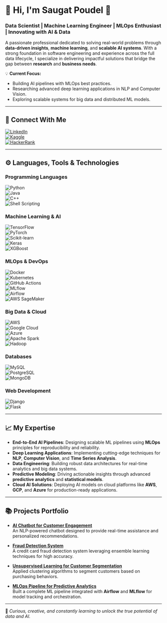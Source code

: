 # 🚀 Hi, I'm Saugat Poudel 🌟  
### Data Scientist | Machine Learning Engineer | MLOps Enthusiast | Innovating with AI & Data  

A passionate professional dedicated to solving real-world problems through **data-driven insights**, **machine learning**, and **scalable AI systems**. With a strong foundation in software engineering and experience across the full data lifecycle, I specialize in delivering impactful solutions that bridge the gap between **research** and **business needs**.

💡 **Current Focus:**  
- Building AI pipelines with MLOps best practices.  
- Researching advanced deep learning applications in NLP and Computer Vision.  
- Exploring scalable systems for big data and distributed ML models.  

---

## 🌟 Connect With Me  
[![LinkedIn](https://img.shields.io/badge/LinkedIn-%230077B5.svg?style=flat&logo=linkedin&logoColor=white)](https://linkedin.com/in/xaugat)  
[![Kaggle](https://img.shields.io/badge/Kaggle-%2320BEFF.svg?style=flat&logo=kaggle&logoColor=white)](https://kaggle.com/saugatp)  
[![HackerRank](https://img.shields.io/badge/HackerRank-%232EC866.svg?style=flat&logo=hackerrank&logoColor=white)](https://www.hackerrank.com/saugatp363)  

---

## ⚙️ Languages, Tools & Technologies  

### Programming Languages  
![Python](https://img.shields.io/badge/Python-%2314354C.svg?style=flat&logo=python&logoColor=white)  
![Java](https://img.shields.io/badge/Java-%23ED8B00.svg?style=flat&logo=java&logoColor=white)  
![C++](https://img.shields.io/badge/C++-%2300599C.svg?style=flat&logo=c%2B%2B&logoColor=white)  
![Shell Scripting](https://img.shields.io/badge/Shell_Scripting-%234EAA25.svg?style=flat&logo=gnu-bash&logoColor=white)

### Machine Learning & AI  
![TensorFlow](https://img.shields.io/badge/TensorFlow-%23FF6F00.svg?style=flat&logo=tensorflow&logoColor=white)  
![PyTorch](https://img.shields.io/badge/PyTorch-%23EE4C2C.svg?style=flat&logo=pytorch&logoColor=white)  
![Scikit-learn](https://img.shields.io/badge/Scikit--learn-%23F7931E.svg?style=flat&logo=scikit-learn&logoColor=white)  
![Keras](https://img.shields.io/badge/Keras-%23D00000.svg?style=flat&logo=keras&logoColor=white)  
![XGBoost](https://img.shields.io/badge/XGBoost-%23FF6600.svg?style=flat&logo=xgboost&logoColor=white)

### MLOps & DevOps  
![Docker](https://img.shields.io/badge/Docker-%232496ED.svg?style=flat&logo=docker&logoColor=white)  
![Kubernetes](https://img.shields.io/badge/Kubernetes-%23326CE5.svg?style=flat&logo=kubernetes&logoColor=white)  
![GitHub Actions](https://img.shields.io/badge/GitHub_Actions-%232671E5.svg?style=flat&logo=githubactions&logoColor=white)  
![MLflow](https://img.shields.io/badge/MLflow-%2300A3E0.svg?style=flat&logo=mlflow&logoColor=white)  
![Airflow](https://img.shields.io/badge/Apache_Airflow-%23017CEE.svg?style=flat&logo=apache-airflow&logoColor=white)  
![AWS SageMaker](https://img.shields.io/badge/AWS_SageMaker-%23FF9900.svg?style=flat&logo=amazonaws&logoColor=white)  

### Big Data & Cloud  
![AWS](https://img.shields.io/badge/AWS-%23FF9900.svg?style=flat&logo=amazonaws&logoColor=white)  
![Google Cloud](https://img.shields.io/badge/Google_Cloud-%234285F4.svg?style=flat&logo=googlecloud&logoColor=white)  
![Azure](https://img.shields.io/badge/Azure-%230078D4.svg?style=flat&logo=microsoftazure&logoColor=white)  
![Apache Spark](https://img.shields.io/badge/Apache_Spark-%23E25A1C.svg?style=flat&logo=apachespark&logoColor=white)  
![Hadoop](https://img.shields.io/badge/Hadoop-%23FF9900.svg?style=flat&logo=apachehadoop&logoColor=white)

### Databases  
![MySQL](https://img.shields.io/badge/MySQL-%2300f.svg?style=flat&logo=mysql&logoColor=white)  
![PostgreSQL](https://img.shields.io/badge/PostgreSQL-%23316192.svg?style=flat&logo=postgresql&logoColor=white)  
![MongoDB](https://img.shields.io/badge/MongoDB-%2347A248.svg?style=flat&logo=mongodb&logoColor=white)  

### Web Development  
![Django](https://img.shields.io/badge/Django-%23092E20.svg?style=flat&logo=django&logoColor=white)  
![Flask](https://img.shields.io/badge/Flask-%23000.svg?style=flat&logo=flask&logoColor=white)  

---

## 📈 My Expertise  
- **End-to-End AI Pipelines**: Designing scalable ML pipelines using **MLOps** principles for reproducibility and reliability.  
- **Deep Learning Applications**: Implementing cutting-edge techniques for **NLP**, **Computer Vision**, and **Time Series Analysis**.  
- **Data Engineering**: Building robust data architectures for real-time analytics and big data systems.  
- **Predictive Modeling**: Driving actionable insights through advanced **predictive analytics** and **statistical models**.  
- **Cloud AI Solutions**: Deploying AI models on cloud platforms like **AWS**, **GCP**, and **Azure** for production-ready applications.  

---

## 📚 Projects Portfolio  
- [**AI Chatbot for Customer Engagement**](https://github.com/xaugat/AI-chatbot)  
  An NLP-powered chatbot designed to provide real-time assistance and personalized recommendations.  

- [**Fraud Detection System**](https://github.com/xaugat/fraud-detection)  
  A credit card fraud detection system leveraging ensemble learning techniques for high accuracy.  

- [**Unsupervised Learning for Customer Segmentation**](https://github.com/xaugat/customer-segmentation)  
  Applied clustering algorithms to segment customers based on purchasing behaviors.

- [**MLOps Pipeline for Predictive Analytics**](https://github.com/xaugat/mlops-pipeline)  
  Built a complete ML pipeline integrated with **Airflow** and **MLflow** for model tracking and orchestration.  

---

🧠 *Curious, creative, and constantly learning to unlock the true potential of data and AI.*  
